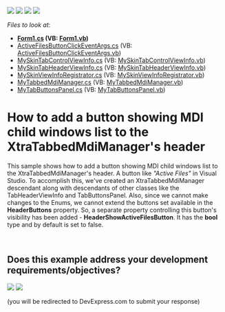 <!-- default badges list -->
![](https://img.shields.io/endpoint?url=https://codecentral.devexpress.com/api/v1/VersionRange/128615905/10.1.8%2B)
[![](https://img.shields.io/badge/Open_in_DevExpress_Support_Center-FF7200?style=flat-square&logo=DevExpress&logoColor=white)](https://supportcenter.devexpress.com/ticket/details/E2797)
[![](https://img.shields.io/badge/📖_How_to_use_DevExpress_Examples-e9f6fc?style=flat-square)](https://docs.devexpress.com/GeneralInformation/403183)
[![](https://img.shields.io/badge/💬_Leave_Feedback-feecdd?style=flat-square)](#does-this-example-address-your-development-requirementsobjectives)
<!-- default badges end -->
<!-- default file list -->
*Files to look at*:

* **[Form1.cs](./CS/WindowsFormsApplication32/Form1.cs) (VB: [Form1.vb](./VB/WindowsFormsApplication32/Form1.vb))**
* [ActiveFilesButtonClickEventArgs.cs](./CS/WindowsFormsApplication32/MyTabbedMdiManager/ActiveFilesButtonClickEventArgs.cs) (VB: [ActiveFilesButtonClickEventArgs.vb](./VB/WindowsFormsApplication32/MyTabbedMdiManager/ActiveFilesButtonClickEventArgs.vb))
* [MySkinTabControlViewInfo.cs](./CS/WindowsFormsApplication32/MyTabbedMdiManager/MySkinTabControlViewInfo.cs) (VB: [MySkinTabControlViewInfo.vb](./VB/WindowsFormsApplication32/MyTabbedMdiManager/MySkinTabControlViewInfo.vb))
* [MySkinTabHeaderViewInfo.cs](./CS/WindowsFormsApplication32/MyTabbedMdiManager/MySkinTabHeaderViewInfo.cs) (VB: [MySkinTabHeaderViewInfo.vb](./VB/WindowsFormsApplication32/MyTabbedMdiManager/MySkinTabHeaderViewInfo.vb))
* [MySkinViewInfoRegistrator.cs](./CS/WindowsFormsApplication32/MyTabbedMdiManager/MySkinViewInfoRegistrator.cs) (VB: [MySkinViewInfoRegistrator.vb](./VB/WindowsFormsApplication32/MyTabbedMdiManager/MySkinViewInfoRegistrator.vb))
* [MyTabbedMdiManager.cs](./CS/WindowsFormsApplication32/MyTabbedMdiManager/MyTabbedMdiManager.cs) (VB: [MyTabbedMdiManager.vb](./VB/WindowsFormsApplication32/MyTabbedMdiManager/MyTabbedMdiManager.vb))
* [MyTabButtonsPanel.cs](./CS/WindowsFormsApplication32/MyTabbedMdiManager/MyTabButtonsPanel.cs) (VB: [MyTabButtonsPanel.vb](./VB/WindowsFormsApplication32/MyTabbedMdiManager/MyTabButtonsPanel.vb))
<!-- default file list end -->
# How to add a button showing MDI child windows list to the XtraTabbedMdiManager's header


<p>This sample shows how to add a button showing MDI child windows list to the XtraTabbedMdiManager's header. A button like  <i>"Active Files"</i>  in Visual Studio. To accomplish this, we've created an XtraTabbedMdiManager descendant along with descendants of other classes like the TabHeaderViewInfo and TabButtonsPanel. Also, since we cannot make changes to the Enums, we cannot extend the buttons set available in the <strong>HeaderButtons</strong> property. So, a separate property controlling this button's visibility has been added - <strong>HeaderShowActiveFilesButton</strong>. It has the <strong>bool</strong> type and by default is set to false.</p>

<br/>


<!-- feedback -->
## Does this example address your development requirements/objectives?

[<img src="https://www.devexpress.com/support/examples/i/yes-button.svg"/>](https://www.devexpress.com/support/examples/survey.xml?utm_source=github&utm_campaign=winforms-tabbed-mdi-manager-display-custom-header-button&~~~was_helpful=yes) [<img src="https://www.devexpress.com/support/examples/i/no-button.svg"/>](https://www.devexpress.com/support/examples/survey.xml?utm_source=github&utm_campaign=winforms-tabbed-mdi-manager-display-custom-header-button&~~~was_helpful=no)

(you will be redirected to DevExpress.com to submit your response)
<!-- feedback end -->
